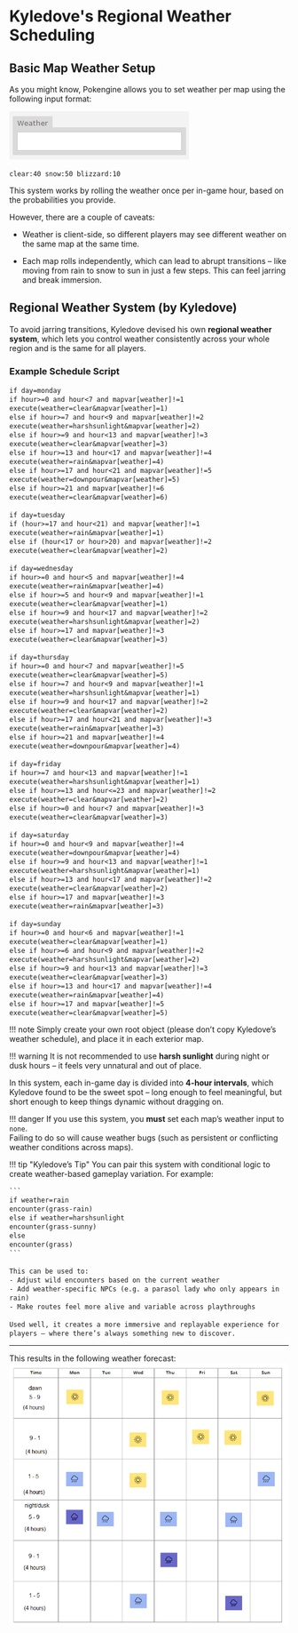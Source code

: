 # Kyledove's Regional Weather Scheduling

## Basic Map Weather Setup

As you might know, Pokengine allows you to set weather per map using the following input format:

![alt text](assets/weathersystem.png)

```
clear:40 snow:50 blizzard:10
```

This system works by rolling the weather once per in-game hour, based on the probabilities you provide.

However, there are a couple of caveats:

- Weather is client-side, so different players may see different weather on the same map at the same time.

- Each map rolls independently, which can lead to abrupt transitions – like moving from rain to snow to sun in just a few steps. This can feel jarring and break immersion.

## Regional Weather System (by Kyledove)

To avoid jarring transitions, Kyledove devised his own **regional weather system**, which lets you control weather consistently across your whole region and is the same for all players.

### Example Schedule Script

```
if day=monday
if hour>=0 and hour<7 and mapvar[weather]!=1
execute(weather=clear&mapvar[weather]=1)
else if hour>=7 and hour<9 and mapvar[weather]!=2
execute(weather=harshsunlight&mapvar[weather]=2)
else if hour>=9 and hour<13 and mapvar[weather]!=3
execute(weather=clear&mapvar[weather]=3)
else if hour>=13 and hour<17 and mapvar[weather]!=4
execute(weather=rain&mapvar[weather]=4)
else if hour>=17 and hour<21 and mapvar[weather]!=5
execute(weather=downpour&mapvar[weather]=5)
else if hour>=21 and mapvar[weather]!=6
execute(weather=clear&mapvar[weather]=6)

if day=tuesday
if (hour>=17 and hour<21) and mapvar[weather]!=1
execute(weather=rain&mapvar[weather]=1)
else if (hour<17 or hour>20) and mapvar[weather]!=2
execute(weather=clear&mapvar[weather]=2)

if day=wednesday
if hour>=0 and hour<5 and mapvar[weather]!=4
execute(weather=rain&mapvar[weather]=4)
else if hour>=5 and hour<9 and mapvar[weather]!=1
execute(weather=clear&mapvar[weather]=1)
else if hour>=9 and hour<17 and mapvar[weather]!=2
execute(weather=harshsunlight&mapvar[weather]=2)
else if hour>=17 and mapvar[weather]!=3
execute(weather=clear&mapvar[weather]=3)

if day=thursday 
if hour>=0 and hour<7 and mapvar[weather]!=5
execute(weather=clear&mapvar[weather]=5)
else if hour>=7 and hour<9 and mapvar[weather]!=1
execute(weather=harshsunlight&mapvar[weather]=1)
else if hour>=9 and hour<17 and mapvar[weather]!=2
execute(weather=clear&mapvar[weather]=2)
else if hour>=17 and hour<21 and mapvar[weather]!=3
execute(weather=rain&mapvar[weather]=3)
else if hour>=21 and mapvar[weather]!=4
execute(weather=downpour&mapvar[weather]=4)

if day=friday
if hour>=7 and hour<13 and mapvar[weather]!=1
execute(weather=harshsunlight&mapvar[weather]=1)
else if hour>=13 and hour<=23 and mapvar[weather]!=2
execute(weather=clear&mapvar[weather]=2)
else if hour>=0 and hour<7 and mapvar[weather]!=3
execute(weather=clear&mapvar[weather]=3)

if day=saturday
if hour>=0 and hour<9 and mapvar[weather]!=4
execute(weather=downpour&mapvar[weather]=4)
else if hour>=9 and hour<13 and mapvar[weather]!=1
execute(weather=harshsunlight&mapvar[weather]=1)
else if hour>=13 and hour<17 and mapvar[weather]!=2
execute(weather=clear&mapvar[weather]=2)
else if hour>=17 and mapvar[weather]!=3
execute(weather=rain&mapvar[weather]=3)

if day=sunday
if hour>=0 and hour<6 and mapvar[weather]!=1
execute(weather=clear&mapvar[weather]=1)
else if hour>=6 and hour<9 and mapvar[weather]!=2
execute(weather=harshsunlight&mapvar[weather]=2)
else if hour>=9 and hour<13 and mapvar[weather]!=3
execute(weather=clear&mapvar[weather]=3)
else if hour>=13 and hour<17 and mapvar[weather]!=4
execute(weather=rain&mapvar[weather]=4)
else if hour>=17 and mapvar[weather]!=5
execute(weather=clear&mapvar[weather]=5)
```

!!! note
    Simply create your own root object (please don’t copy Kyledove’s weather schedule), and place it in each exterior map.

!!! warning
    It is not recommended to use **harsh sunlight** during night or dusk hours – it feels very unnatural and out of place.

In this system, each in-game day is divided into **4-hour intervals**, which Kyledove found to be the sweet spot – long enough to feel meaningful, but short enough to keep things dynamic without dragging on.

!!! danger
    If you use this system, you **must** set each map’s weather input to `none`.  
    Failing to do so will cause weather bugs (such as persistent or conflicting weather conditions across maps).

!!! tip "Kyledove’s Tip"
    You can pair this system with conditional logic to create weather-based gameplay variation. For example:

    ```
    if weather=rain
    encounter(grass-rain)
    else if weather=harshsunlight
    encounter(grass-sunny)
    else
    encounter(grass)
    ```

    This can be used to:
    - Adjust wild encounters based on the current weather
    - Add weather-specific NPCs (e.g. a parasol lady who only appears in rain)
    - Make routes feel more alive and variable across playthroughs

    Used well, it creates a more immersive and replayable experience for players – where there’s always something new to discover.

---

This results in the following weather forecast:
![alt text](assets/weathertimetable.png)
